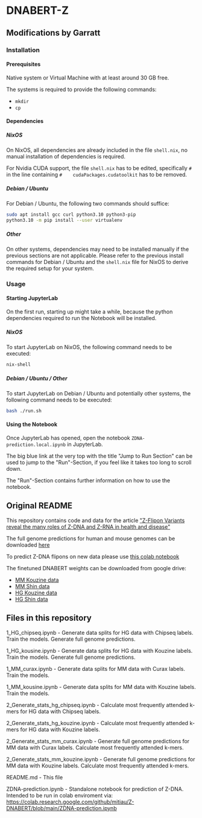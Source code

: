 # DNABERT-Z

## Modifications by Garratt

### Installation

#### Prerequisites

Native system or Virtual Machine with at least around 30 GB free.

The systems is required to provide the following commands:

- `mkdir`
- `cp`

#### Dependencies

##### NixOS

On NixOS, all dependencies are already included in the file `shell.nix`, no manual installation of dependencies is required.

For Nvidia CUDA support, the file `shell.nix` has to be edited, specifically `#` in the line containing `#    cudaPackages.cudatoolkit` has to be removed.

##### Debian / Ubuntu

For Debian / Ubuntu, the following two commands should suffice:

```sh
sudo apt install gcc curl python3.10 python3-pip
python3.10 -m pip install --user virtualenv
```

##### Other

On other systems, dependencies may need to be installed manually if the previous sections are not applicable. Please refer to the previous install commands for Debian / Ubuntu and the `shell.nix` file for NixOS to derive the required setup for your system.

### Usage

#### Starting JupyterLab

On the first run, starting up might take a while, because the python dependencies required to run the Notebook will be installed.

##### NixOS

To start JupyterLab on NixOS, the following command needs to be executed:

```sh
nix-shell
```

##### Debian / Ubuntu / Other

To start JupyterLab on Debian / Ubuntu and potentially other systems, the following command needs to be executed:

```sh
bash ./run.sh
```

#### Using the Notebook

Once JupyterLab has opened, open the notebook `ZDNA-prediction.local.ipynb` in JupyterLab.

The big blue link at the very top with the title "Jump to Run Section" can be used to jump to the "Run"-Section, if you feel like it takes too long to scroll down.

The "Run"-Section contains further information on how to use the notebook.

## Original README

This repository contains code and data for the article ["Z-Flipon Variants reveal the many roles of Z-DNA and Z-RNA in health and disease"](https://www.biorxiv.org/content/10.1101/2023.01.12.523822v1.abstract)

The full genome predictions for human and mouse genomes can be downloaded [here](https://github.com/mitiau/Z-DNABERT/tree/main/beds)

To predict Z-DNA flipons on new data please use [this colab notebook](https://colab.research.google.com/github/mitiau/Z-DNABERT/blob/main/ZDNA-prediction.ipynb)

The finetuned DNABERT weights can be downloaded from google drive:
- [MM Kouzine data](https://drive.google.com/drive/folders/1JXJc9G6BQUIpvjATthv9Xyyp2uVRPz-h?usp=share_link)
- [MM Shin data](https://drive.google.com/drive/folders/1fvTX1MHq7Gn80SYa7ibqQEHMbvsT5cHl?usp=share_link)
- [HG Kouzine data](https://drive.google.com/drive/folders/1FbM8fDTWQ5hYLQVWv7F9okNE9DlXY7kY?usp=share_link)
- [HG Shin data](https://drive.google.com/drive/folders/1-3Ntyyjp-JfJ_V2ZXORedCDihAgckRQV?usp=share_link)

## Files in this repository

1_HG_chipseq.ipynb - Generate data splits for HG data with Chipseq labels. Train the models. Generate full genome predictions.

1_HG_kousine.ipynb - Generate data splits for HG data with Kouzine labels. Train the models. Generate full genome predictions.

1_MM_curax.ipynb - Generate data splits for MM data with Curax labels. Train the models.

1_MM_kousine.ipynb - Generate data splits for MM data with Kouzine labels. Train the models.

2_Generate_stats_hg_chipseq.ipynb - Calculate most frequently attended k-mers for HG data with Chipseq labels.

2_Generate_stats_hg_kouzine.ipynb - Calculate most frequently attended k-mers for HG data with Kouzine labels.

2_Generate_stats_mm_curax.ipynb - Generate full genome predictions for MM data with Curax labels. Calculate most frequently attended k-mers.

2_Generate_stats_mm_kouzine.ipynb - Generate full genome predictions for MM data with Kouzine labels. Calculate most frequently attended k-mers.

README.md - This file

ZDNA-prediction.ipynb - Standalone notebook for prediction of Z-DNA. Intended to be run in colab enviroment via: https://colab.research.google.com/github/mitiau/Z-DNABERT/blob/main/ZDNA-prediction.ipynb
